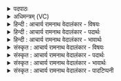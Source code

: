 <details><summary>पदपाठः</summary>

उ꣣च्चा꣢। उ꣣त्। चा꣢। ते꣣। जात꣢म्। अ꣡न्ध꣢꣯सः। दि꣣वि꣢। सत्। भू꣡मि꣢꣯। आ। द꣣दे। उग्र꣢म्। श꣡र्म꣢꣯। म꣡हि꣢꣯। श्र꣡वः꣢꣯। ६७२।
</details>

<details><summary>अधिमन्त्रम् (VC)</summary>

- पवमानः सोमः
- अहमीयुराङ्गिरसः
- गायत्री
- षड्जः
</details>

<details><summary>हिन्दी : आचार्य रामनाथ वेदालंकार - विषयः</summary>

प्रथम ऋचा पूर्वार्चिक में क्रमाङ्क ४६७ पर रसागार परमेश्वर के आनन्दरस के विषय में व्याख्यात हो चुकी है। यहाँ विद्या के भण्डार गुरु के ज्ञानरस के पक्ष में व्याख्या की जा रही है।
</details>

<details><summary>हिन्दी : आचार्य रामनाथ वेदालंकार - पदार्थः</summary>

पदार्थान्वयभाषाः -  हे जीवन को पवित्र करनेवाले गुरु ! (ते) आपके (अन्धसः) ज्ञानरस का (जातम्) उत्पन्न स्वरूप (उच्चा) अत्यन्त उच्च है। (दिवि सत्) प्रकाश में विद्यमान अर्थात् प्रकाशित उस ज्ञान को (भूमि) भूमि के समान स्वतः प्रकाश से रहित मैं (आददे) ग्रहण करता हूँ। उसके ग्रहण करने से मुझे (उग्रम्) प्रबल (शर्म) सुख और (महि) महान् (श्रवः) यश तथा धन प्राप्त होगा ॥१॥
</details>

<details><summary>हिन्दी : आचार्य रामनाथ वेदालंकार - भावार्थः</summary>

भावार्थभाषाः -  गुरु से शास्त्रों का अध्ययन करके और ब्रह्मविद्या का अनुभव प्राप्त करके शिष्य अपने जीवन में शान्त, सुखी और यशस्वी होते हैं ॥१॥
</details>

<details><summary>संस्कृत : आचार्य रामनाथ वेदालंकार - विषयः</summary>

तत्र प्रथमा ऋक् पूर्वार्चिके ४६७ क्रमाङ्के रसागारस्य परमेश्वरस्यानन्दरसविषये व्याख्याता। अत्र विद्यागारस्य गुरोर्ज्ञानरसविषये व्याख्यायते।
</details>

<details><summary>संस्कृत : आचार्य रामनाथ वेदालंकार - पदार्थः</summary>

पदार्थान्वयभाषाः -  हे पवमान सोम जीवनस्य पवित्रतासम्पादक गुरो ! (ते) तव (अन्धसः) ज्ञानरसस्य (जातम्) उत्पन्नं रूपम् (उच्चा) अत्युच्चं वर्त्तते। (दिवि सत्) प्रकाशे विद्यमानं तत् (भूमि) भूमिः, भूमिवत् स्वतःप्रकाशरहितोऽहम् [सोर्लोपः सन्धिश्च छान्दसः।] (आ ददे) गृह्णामि। तज्ज्ञानग्रहणेन च मम (उग्रम्) प्रबलम् (शर्म) सुखम्, (महि) महत् श्रवः यशः धनं च जनिष्यते ॥१॥२
</details>

<details><summary>संस्कृत : आचार्य रामनाथ वेदालंकार - भावार्थः</summary>

भावार्थभाषाः -  गुरोः सकाशाच्छास्त्राण्यधीत्य ब्रह्मविद्यां चानुभूय शिष्याः स्वजीवने शान्ताः सुखिनो यशस्विनश्च जायन्ते ॥१॥
</details>

<details><summary>संस्कृत : आचार्य रामनाथ वेदालंकार - पादटिप्पनी</summary>

टिप्पणी:   १. ऋ० ९।६१।१०, ‘दिविषद्’ इति पाठः। य० २६।१६, साम० ४६७। २. यजुर्भाष्ये दयानन्दर्षिर्मन्त्रमिमं ‘विद्वद्भिर्मनुष्यैः सूर्यकिरणवायुमन्त्यन्नादियुक्तानि महान्त्युच्चानि गृहाणि रचयित्वा तत्र निवासेन सुखं भोक्तव्यम्’ इति विषये व्याख्यातवान्। यजुर्वेदे तन्मते अस्य मन्त्रस्य महीयव ऋषिः, अग्निर्देवता।
</details>